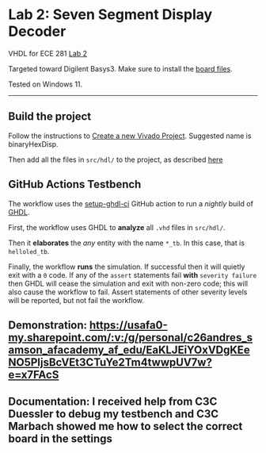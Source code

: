 # Lab 2: Seven Segment Display Decoder

VHDL for ECE 281 [Lab 2](https://usafa-ece.github.io/ece281-book/lab/lab2.html)

Targeted toward Digilent Basys3. Make sure to install the [board files](https://github.com/Xilinx/XilinxBoardStore/tree/2018.2/boards/Digilent/basys3).

Tested on Windows 11.

---

## Build the project

Follow the instructions to [Create a new Vivado Project](https://usafa-ece.github.io/ece281-book/appendix/vivado.html#create-a-new-vivado-project). Suggested name is binaryHexDisp.

Then add all the files in `src/hdl/` to the project, as described [here](https://usafa-ece.github.io/ece281-book/appendix/vivado.html#manually-add-files-to-vivado-project)

## GitHub Actions Testbench

The workflow uses the [setup-ghdl-ci](https://github.com/ghdl/setup-ghdl-ci) GitHub action
to run a *nightly* build of [GHDL](https://ghdl.github.io/ghdl/).

First, the workflow uses GHDL to **analyze** all `.vhd` files in `src/hdl/`.

Then it **elaborates** the *any* entity with the name `*_tb`. In this case, that is `helloled_tb`.

Finally, the workflow **runs** the simulation. If successful then it will quietly exit with a `0` code.
If any of the `assert` statements fail **with** `severity failure` then GHDL will cease the simulation and exit with non-zero code; this will also cause the workflow to fail.
Assert statements of other severity levels will be reported, but not fail the workflow.

## Demonstration: https://usafa0-my.sharepoint.com/:v:/g/personal/c26andres_samson_afacademy_af_edu/EaKLJEiYOxVDgKEeNO5PIjsBcVEt3CTuYe2Tm4twwpUV7w?e=x7FAcS

## Documentation: I received help from C3C Duessler to debug my testbench and C3C Marbach showed me how to select the correct board in the settings